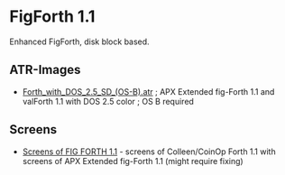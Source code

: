 # FigForth 1.1  
  
Enhanced FigForth, disk block based.  
  
## ATR-Images  
- [Forth_with_DOS_2.5_SD_(OS-B).atr](attachments/Forth_with_DOS_2.5_SD_(OS-B).atr) ; APX Extended fig-Forth 1.1 and valForth 1.1 with DOS 2.5 color ; OS B required  
  
## Screens  
  
- [Screens of FIG FORTH 1.1](../LangForthFigOneOneScreen/index.md) - screens of Colleen/CoinOp Forth 1.1 with screens of APX Extended fig-Forth 1.1 (might require fixing)  
  
  
